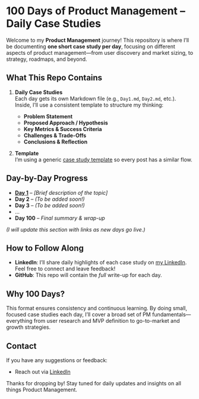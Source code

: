 # 100 Days of Product Management – Daily Case Studies

Welcome to my **Product Management** journey! This repository is where I’ll be documenting **one short case study per day**, focusing on different aspects of product management—from user discovery and market sizing, to strategy, roadmaps, and beyond.

## What This Repo Contains

1. **Daily Case Studies**  
   Each day gets its own Markdown file (e.g., `Day1.md`, `Day2.md`, etc.). Inside, I’ll use a consistent template to structure my thinking:
   - **Problem Statement**  
   - **Proposed Approach / Hypothesis**  
   - **Key Metrics & Success Criteria**  
   - **Challenges & Trade-Offs**  
   - **Conclusions & Reflection**  

2. **Template**  
   I’m using a generic [case study template]([templates/DailyCaseStudyTemplate.md](https://github.com/harshitha-manjunatha/Product-Management/blob/main/template.md)) so every post has a similar flow.

## Day-by-Day Progress

- **[Day 1]()** – *[Brief description of the topic]*  
- **Day 2** – *(To be added soon!)*
- **Day 3** – *(To be added soon!)*
- …  
- **Day 100** – *Final summary & wrap-up*

*(I will update this section with links as new days go live.)*

## How to Follow Along

- **LinkedIn**: I’ll share daily highlights of each case study on [my LinkedIn](https://linkedin.com/in/harshitha-manjunath). Feel free to connect and leave feedback!
- **GitHub**: This repo will contain the *full* write-up for each day.

## Why 100 Days?

This format ensures consistency and continuous learning. By doing small, focused case studies each day, I’ll cover a broad set of PM fundamentals—everything from user research and MVP definition to go-to-market and growth strategies.

## Contact

If you have any suggestions or feedback:
- Reach out via [LinkedIn](https://linkedin.com/in/harshitha-manjunath)

Thanks for dropping by! Stay tuned for daily updates and insights on all things Product Management.
